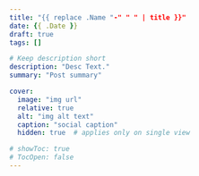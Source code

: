 ```yaml
---
title: "{{ replace .Name "-" " " | title }}"
date: {{ .Date }}
draft: true
tags: []

# Keep description short
description: "Desc Text."
summary: "Post summary"

cover:
  image: "img url"
  relative: true
  alt: "img alt text"
  caption: "social caption"
  hidden: true  # applies only on single view

# showToc: true
# TocOpen: false
---
```


